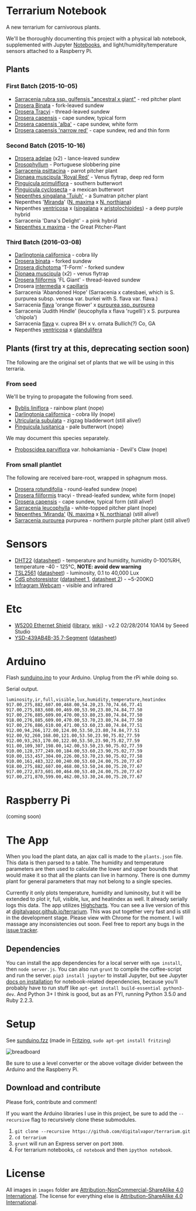 # Terrarium Notebook
A new terrarium for carnivorous plants.

We'll be thoroughly documenting this project with a physical lab notebook, supplemented with Jupyter [Notebooks](http://nbviewer.ipython.org/github/digitalvapor/terrarium/tree/master/), and light/humidity/temperature sensors attached to a Raspberry Pi.

## Plants

### First Batch (2015-10-05)

* [Sarracenia rubra ssp. gulfensis "ancestral x giant"](https://en.wikipedia.org/wiki/Sarracenia_rubra) - red pitcher plant
* [Drosera Binata](https://en.wikipedia.org/wiki/Drosera_binata) - fork-leaved sundew
* [Drosera Tracyi](https://en.wikipedia.org/wiki/Drosera_filiformis) - thread-leaved sundew
* [Drosera capensis](https://en.wikipedia.org/wiki/Drosera_capensis) - cape sundew, typical form
* [Drosera capensis 'alba'](https://en.wikipedia.org/wiki/Drosera_capensis) - cape sundew, white form
* [Drosera capensis 'narrow red'](https://en.wikipedia.org/wiki/Drosera_capensis) - cape sundew, red and thin form

### Second Batch (2015-10-16)

* [Drosera adelae](https://en.wikipedia.org/wiki/Drosera_adelae) (x2) - lance-leaved sundew
* [Drosophyllum](https://en.wikipedia.org/wiki/Drosophyllum) - Portuguese slobbering pine
* [Sarracenia psittacina](https://en.wikipedia.org/wiki/Sarracenia_psittacina) - parrot pitcher plant
* [Dionaea muscipula 'Royal Red'](https://en.wikipedia.org/wiki/List_of_Venus_flytrap_cultivars) - Venus flytrap, deep red form
* [Pinguicula primuliflora](https://en.wikipedia.org/wiki/Pinguicula_primuliflora) - southern butterwort
* [Pinguicula cyclosecta](https://de.wikipedia.org/wiki/Pinguicula_cyclosecta) - a mexican butterwort
* [Nepenthes singalana 'Tujuh'](https://en.wikipedia.org/wiki/Nepenthes_singalana) - a Sumatran pitcher plant
* Nepenthes '[Miranda](https://en.wikipedia.org/wiki/Nepenthes_%27Miranda%27)' ([N. maxima](https://en.wikipedia.org/wiki/Nepenthes_maxima) x [N. northiana](https://en.wikipedia.org/wiki/Nepenthes_northiana))
* Nepenthes [ventricosa](https://en.wikipedia.org/wiki/Nepenthes_ventricosa) x ([singalana](https://en.wikipedia.org/wiki/Nepenthes_singalana) x [aristolochioides](https://en.wikipedia.org/wiki/Nepenthes_aristolochioides)) - a deep purple hybrid
* Sarracenia 'Dana's Delight' - a pink hybrid
* [Nepenthes x maxima](https://en.wikipedia.org/wiki/Nepenthes_maxima) - the Great Pitcher-Plant

### Third Batch (2016-03-08)

* [Darlingtonia californica](https://en.wikipedia.org/wiki/Darlingtonia_californica) - cobra lily
* [Drosera binata](https://en.wikipedia.org/wiki/Drosera_binata) - forked sundew
* [Drosera dichotoma](https://en.wikipedia.org/wiki/Drosera_binata#Taxonomy_and_botanical_history) 'T-Form' - forked sundew
* [Dionaea muscipula](https://en.wikipedia.org/wiki/Venus_flytrap) (x2) - venus flytrap
* [Drosera filiformis](https://en.wikipedia.org/wiki/Drosera_filiformis) 'FL Giant' - thread-leaved sundew
* Drosera [intermedia](https://en.wikipedia.org/wiki/Drosera_intermedia) x [capillaris](https://en.wikipedia.org/wiki/Drosera_capillaris)
* Sarracenia 'Abandoned Hope' (Sarracenia x catesbaei, which is S. purpurea subsp. venosa var. burkei with S. flava var. flava.)
* Sarracenia [flava](https://en.wikipedia.org/wiki/Sarracenia_flava) 'orange flower' x [purpurea ssp. purpurea](https://en.wikipedia.org/wiki/Sarracenia_purpurea#Taxonomy)
* Sarracenia 'Judith Hindle' (leucophylla x flava 'rugelli') x S. purpurea 'chipola')
* Sarracenia [flava](https://en.wikipedia.org/wiki/Sarracenia_flava) v. cuprea BH x v. ornata Bullich(?) Co, GA
* Nepenthes [ventricosa](https://en.wikipedia.org/wiki/Nepenthes_ventricosa) x [glandulifera](https://en.wikipedia.org/wiki/Nepenthes_glandulifera)

## Plants (first try at this, deprecating section soon)
The following are the original set of plants that we will be using in this terraria.

### From seed
We'll be trying to propagate the following from seed.

* [Byblis liniflora](https://en.wikipedia.org/wiki/Byblis_liniflora) - rainbow plant (nope)
* [Darlingtonia californica](https://en.wikipedia.org/wiki/Darlingtonia_californica) - cobra lily (nope)
* [Utricularia subulata](https://en.wikipedia.org/wiki/Utricularia_subulata) - zigzag bladderwort (still alive!)
* [Pinguicula lusitanica](https://en.wikipedia.org/wiki/Pinguicula_lusitanica) - pale butterwort (nope)

We may document this species separately.

* [Proboscidea parviflora](https://en.wikipedia.org/wiki/Proboscidea_parviflora) var. hohokamiania - Devil's Claw (nope)

### From small plantlet
The following are received bare-root, wrapped in sphagnum moss.

* [Drosera rotundifolia](https://en.wikipedia.org/wiki/Drosera_rotundifolia) - round-leafed sundew (nope)
* [Drosera filiformis](https://en.wikipedia.org/wiki/Drosera_filiformis) tracyi - thread-leafed sundew, white form (nope)
* [Drosera capensis](https://en.wikipedia.org/wiki/Drosera_capensis) - cape sundew, typical form (still alive!)
* [Sarracenia leucophylla](https://en.wikipedia.org/wiki/Sarracenia_leucophylla) - white-topped pitcher plant (nope)
* [Nepenthes 'Miranda'](https://en.wikipedia.org/wiki/Nepenthes_%27Miranda%27) ([N. maxima](https://en.wikipedia.org/wiki/Nepenthes_maxima) x [N. northiana](https://en.wikipedia.org/wiki/Nepenthes_northiana)) (still alive!)
* [Sarracenia purpurea](https://en.wikipedia.org/wiki/Sarracenia_purpurea) purpurea - northern purple pitcher plant (still alive!)

# Sensors
* [DHT22](http://www.adafruit.com/products/385) ([datasheet](https://www.adafruit.com/datasheets/DHT22.pdf)) - temperature and humidity, humidity 0-100%RH, temperature -40 - 125°C, **NOTE: avoid dew warning**
* [TSL2561](https://www.adafruit.com/products/439) ([datasheet](https://www.adafruit.com/datasheets/TSL256x.pdf)) - luminosity, 0.1 to 40,000 Lux
* [CdS photoresistor](https://www.adafruit.com/products/161) ([datasheet 1](https://learn.adafruit.com/system/assets/assets/000/010/127/original/PDV-P8001.pdf), [datasheet 2](https://learn.adafruit.com/system/assets/assets/000/010/128/original/DTS_A9950_A7060_B9060.pdf)) - ~5-200KΩ
* [Infragram Webcam](https://www.adafruit.com/products/1722) - visible and infrared

# Etc
* [W5200 Ethernet Shield](http://www.seeedstudio.com/depot/W5200-Ethernet-Shield-p-1577.html) ([library](https://github.com/Seeed-Studio/Ethernet_Shield_W5200), [wiki](http://www.seeedstudio.com/wiki/Ethernet_Shield_V2.4)) - v2.2 02/28/2014 10A14 by Seeed Studio
* [YSD-439AB4B-35 7-Segment](https://www.sparkfun.com/products/9481) ([datasheet](http://www.sparkfun.com/datasheets/Components/LED/7-Segment/YSD-439AB4B-35.pdf))

# Arduino
Flash [sunduino.ino](https://github.com/digitalvapor/terrarium/blob/master/sunduino/sunduino.ino) to your Arduino. Unplug from the rPi while doing so.

Serial output.

```
luminosity,ir,full,visible,lux,humidity,temperature,heatindex
917.00,275,882,607.00,468.00,54.20,23.70,74.66,77.41
917.00,275,883,608.00,469.00,53.90,23.80,74.84,77.50
917.00,276,885,609.00,470.00,53.80,23.80,74.84,77.50
918.00,276,885,609.00,470.00,53.70,23.80,74.84,77.50
917.00,276,886,610.00,471.00,53.60,23.80,74.84,77.51
912.00,94,266,172.00,124.00,53.50,23.80,74.84,77.51
912.00,92,260,168.00,121.00,53.50,23.90,75.02,77.59
912.00,93,263,170.00,122.00,53.50,23.90,75.02,77.59
911.00,109,307,198.00,142.00,53.50,23.90,75.02,77.59
910.00,128,377,249.00,184.00,53.60,23.90,75.02,77.59
910.00,153,457,304.00,226.00,53.70,23.90,75.02,77.58
910.00,161,483,322.00,240.00,53.60,24.00,75.20,77.67
918.00,275,882,607.00,468.00,53.50,24.00,75.20,77.67
917.00,272,873,601.00,464.00,53.40,24.00,75.20,77.67
917.00,271,870,599.00,462.00,53.30,24.00,75.20,77.67
```

# Raspberry Pi
(coming soon)

# The App
When you load the plant data, an ajax call is made to the `plants.json` file. This data is then parsed to a table. The humidity and temperature parameters are then used to calculate the lower and upper bounds that would make it so that all the plants can live in harmony. There is one dummy plant for general parameters that may not belong to a single species.

Currently it only plots temperature, humidity and luminosity, but it will be extended to plot ir, full, visible, lux, and heatindex as well. It already serially logs this data. The app utilizes [Highcharts](http://www.highcharts.com/). You can see a live version of this at [digitalvapor.github.io/terrarium](https://digitalvapor.github.io/terrarium). This was put together very fast and is still in the development stage. Please view with Chrome for the moment. I will massage any inconsistencies out soon. Feel free to report any bugs in the [issue tracker](https://github.com/digitalvapor/terrarium/issues).

## Dependencies
You can install the app dependencies for a local server with `npm install`, then `node server.js`. You can also run `grunt` to compile the coffee-script and run the server. `pip3 install jupyter` to install Jupyter, but see Jupyter [docs on installation](https://jupyter.readthedocs.org/en/latest/install.html) for notebook-related dependencies, because you'll probably have to run stuff like `apt-get install build-essential python3-dev`. And Python 3+ I think is good, but as an FYI, running Python 3.5.0 and Ruby 2.2.3.

# Setup
See [sunduino.fzz](https://github.com/digitalvapor/terrarium/blob/master/sunduino.fzz) (made in [Fritzing](http://fritzing.org), `sudo apt-get install fritzing`)

![breadboard](https://github.com/digitalvapor/terrarium/blob/master/images/sunduino_breadboard.png "Sunduino connections")

Be sure to use a level converter or the above voltage divider between the Arduino and the Raspberry Pi.

## Download and contribute
Please fork, contribute and comment!

If you want the Arduino libraries I use in this project, be sure to add the `--recursive` flag to recursively clone these submodules.

1. `git clone --recursive https://github.com/digitalvapor/terrarium.git`
2. `cd terrarium`
3. `grunt` will run an Express server on port `3000`.
4. For terrarium notebooks, `cd notebook` and then `ipython notebook`.

# License
All images in `images` folder are [Attribution-NonCommercial-ShareAlike 4.0 International](https://creativecommons.org/licenses/by-nc-sa/4.0/). The license for everything else is [Attribution-ShareAlike 4.0 International](https://creativecommons.org/licenses/by-sa/4.0/).
